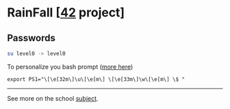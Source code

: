 # RainFall [[42](https://www.42.fr/) project]

## Passwords

```bash
su level0 -> level0
```

To personalize you bash prompt ([more here](http://ezprompt.net/))
```
export PS1="\[\e[32m\]\u\[\e[m\] \[\e[33m\]\w\[\e[m\] \$ "
```

---

See more on the school [subject](fr.subject.pdf).